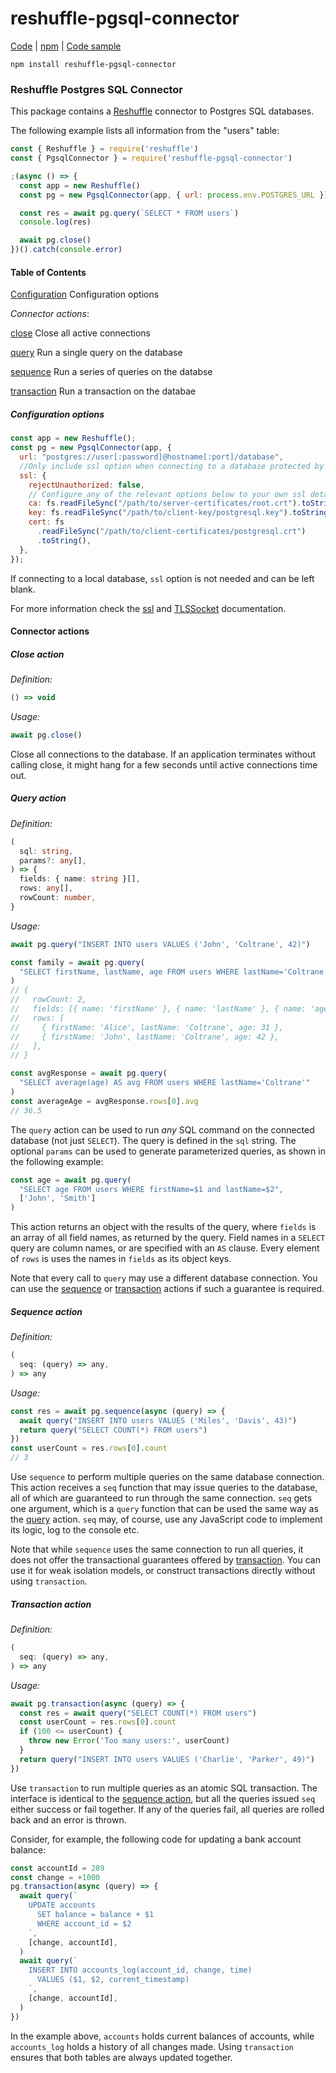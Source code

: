 # reshuffle-pgsql-connector

[Code](https://github.com/reshufflehq/reshuffle-pgsql-connector) |
[npm](https://www.npmjs.com/package/reshuffle-pgsql-connector) |
[Code sample](https://github.com/reshufflehq/reshuffle-pgsql-connector/tree/master/examples)

`npm install reshuffle-pgsql-connector`

### Reshuffle Postgres SQL Connector

This package contains a [Reshuffle](https://github.com/reshufflehq/reshuffle)
connector to Postgres SQL databases.

The following example lists all information from the "users" table:

```js
const { Reshuffle } = require('reshuffle')
const { PgsqlConnector } = require('reshuffle-pgsql-connector')

;(async () => {
  const app = new Reshuffle()
  const pg = new PgsqlConnector(app, { url: process.env.POSTGRES_URL })

  const res = await pg.query(`SELECT * FROM users`)
  console.log(res)

  await pg.close()
})().catch(console.error)
```

#### Table of Contents

[Configuration](#configuration) Configuration options

_Connector actions_:

[close](#close) Close all active connections

[query](#query) Run a single query on the database

[sequence](#sequence) Run a series of queries on the databse

[transaction](#transaction) Run a transaction on the databae

##### <a name="configuration"></a>Configuration options

```js
const app = new Reshuffle();
const pg = new PgsqlConnector(app, {
  url: "postgres://user[:password]@hostname[:port]/database",
  //Only include ssl option when connecting to a database protected by ssl
  ssl: {
    rejectUnauthorized: false,
    // Configure any of the relevant options below to your own ssl details
    ca: fs.readFileSync("/path/to/server-certificates/root.crt").toString(),
    key: fs.readFileSync("/path/to/client-key/postgresql.key").toString(),
    cert: fs
      .readFileSync("/path/to/client-certificates/postgresql.crt")
      .toString(),
  },
});
```

If connecting to a local database, `ssl` option is not needed and can be left blank.

For more information check the [ssl](https://node-postgres.com/features/ssl) and [TLSSocket](https://nodejs.org/api/tls.html#tls_tls_createsecurecontext_options) documentation.

#### Connector actions

##### <a name="close"></a>Close action

_Definition:_

```ts
() => void
```

_Usage:_

```js
await pg.close()
```

Close all connections to the database. If an application terminates without
calling close, it might hang for a few seconds until active connections
time out.

##### <a name="query"></a>Query action

_Definition:_

```ts
(
  sql: string,
  params?: any[],
) => {
  fields: { name: string }[],
  rows: any[],
  rowCount: number,
}
```

_Usage:_

```js
await pg.query("INSERT INTO users VALUES ('John', 'Coltrane', 42)")

const family = await pg.query(
  "SELECT firstName, lastName, age FROM users WHERE lastName='Coltrane'"
)
// {
//   rowCount: 2,
//   fields: [{ name: 'firstName' }, { name: 'lastName' }, { name: 'age' }],
//   rows: [
//     { firstName: 'Alice', lastName: 'Coltrane', age: 31 },
//     { firstName: 'John', lastName: 'Coltrane', age: 42 },
//   ],
// }

const avgResponse = await pg.query(
  "SELECT average(age) AS avg FROM users WHERE lastName='Coltrane'"
)
const averageAge = avgResponse.rows[0].avg
// 36.5
```

The `query` action can be used to run _any_ SQL command on the connected
database (not just `SELECT`). The query is defined in the `sql` string. The
optional `params` can be used to generate parameterized queries, as shown in
the following example:

```js
const age = await pg.query(
  "SELECT age FROM users WHERE firstName=$1 and lastName=$2",
  ['John', 'Smith']
)
```

This action returns an object with the results of the query, where
`fields` is an array of all field names, as returned by the query.
Field names in a `SELECT` query are column names, or are specified
with an `AS` clause.  Every element of `rows` is uses the names in
`fields` as its object keys.

Note that every call to `query` may use a different database connection.
You can use the [sequence](#sequence) or [transaction](#transaction) actions
if such a guarantee is required.

##### <a name="sequence"></a>Sequence action

_Definition:_
```js
(
  seq: (query) => any,
) => any
```

_Usage:_

```js
const res = await pg.sequence(async (query) => {
  await query("INSERT INTO users VALUES ('Miles', 'Davis', 43)")
  return query("SELECT COUNT(*) FROM users")
})
const userCount = res.rows[0].count
// 3
```

Use `sequence` to perform multiple queries on the same database connection.
This action receives a `seq` function that may issue queries to the database,
all of which are guaranteed to run through the same connection. `seq` gets
one argument, which is a `query` function that can be used the same way as
the [query](#query) action. `seq` may, of course, use any JavaScript code to
implement its logic, log to the console etc.

Note that while `sequence` uses the same connection to run all queries, it
does not offer the transactional guarantees offered by
[transaction](#transaction). You can use it for weak isolation models, or
construct transactions directly without using `transaction`.

##### <a name="transaction"></a>Transaction action

_Definition:_
```js
(
  seq: (query) => any,
) => any
```

_Usage:_

```js
await pg.transaction(async (query) => {
  const res = await query("SELECT COUNT(*) FROM users")
  const userCount = res.rows[0].count
  if (100 <= userCount) {
    throw new Error('Too many users:', userCount)
  }
  return query("INSERT INTO users VALUES ('Charlie', 'Parker', 49)")
})
```

Use `transaction` to run multiple queries as an atomic SQL transaction.
The interface is identical to the [sequence action](#sequence), but all
the queries issued `seq` either success or fail together. If any of the
queries fail, all queries are rolled back and an error is thrown.

Consider, for example, the following code for updating a bank account
balance:

```js
const accountId = 289
const change = +1000
pg.transaction(async (query) => {
  await query(`
    UPDATE accounts
      SET balance = balance + $1
      WHERE account_id = $2
    `,
    [change, accountId],
  )
  await query(`
    INSERT INTO accounts_log(account_id, change, time)
      VALUES ($1, $2, current_timestamp)
    `,
    [change, accountId],
  )
})
```

In the example above, `accounts` holds current balances of accounts,
while `accounts_log` holds a history of all changes made. Using `transaction`
ensures that both tables are always updated together.
